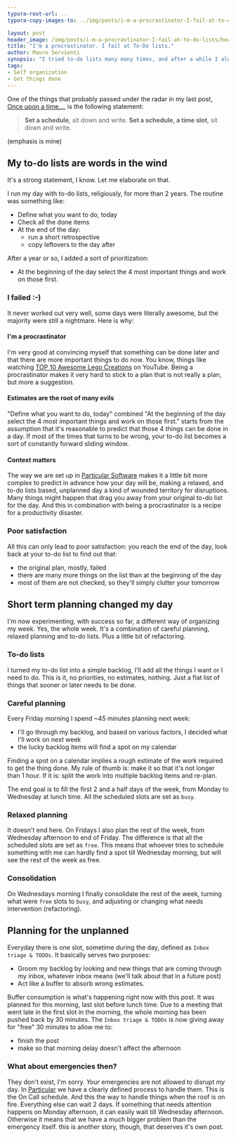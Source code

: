 ```yaml
---
typora-root-url: ..
typora-copy-images-to: ../img/posts/i-m-a-procrastinator-I-fail-at-to-do-lists

layout: post
header_image: /img/posts/i-m-a-procrastinator-I-fail-at-to-do-lists/header.jpg
title: "I'm a procrastinator. I fail at To-Do lists."
author: Mauro Servienti
synopsis: "I tried to-do lists many many times, and after a while I always failed. Being a procrastinator doesn't really help when it comes to to-do lists. Here is my reasoning on the root causes of the problem and how I decided to fix it."
tags:
- Self organization
- Get things done
---
```


One of the things that probably passed under the radar in my last post, [Once upon a time...](/2019/01/16/once-upon-a-time.html), is the following statement:

> **Set a schedule**, sit down and write. **Set a schedule, a time slot**, sit down and write.

(emphasis is mine)

## My to-do lists are words in the wind

It's a strong statement, I know. Let me elaborate on that.

I run my day with to-do lists, religiously, for more than 2 years. The routine was something like:

* Define what you want to do, today
* Check all the done items
* At the end of the day:
  * run a short retrospective
  * copy leftovers to the day after

After a year or so, I added a sort of prioritization:

* At the beginning of the day select the 4 most important things and work on those first.

### I failed :-)

It never worked out very well, some days were literally awesome, but the majority were still a nightmare. Here is why:

#### I'm a procrastinator

I'm very good at convincing myself that something can be done later and that there are more important things to do now. You know, things like watching [TOP 10 Awesome Lego Creations](https://www.youtube.com/watch?v=yPKU8eYJlUU) on YouTube. Being a procrastinator makes it very hard to stick to a plan that is not really a plan, but more a suggestion.

#### Estimates are the root of many evils

"Define what you want to do, today" combined "At the beginning of the day select the 4 most important things and work on those first." starts from the assumption that it's reasonable to predict that those 4 things can be done in a day. If most of the times that turns to be wrong, your to-do list becomes a sort of constantly forward sliding window.

#### Context matters

The way we are set up in [Particular Software](https://particular.net/blog/an-organization-deconstructed) makes it a little bit more complex to predict in advance how your day will be, making a relaxed, and to-do lists based, unplanned day a kind of wounded territory for disruptions. Many things might happen that drag you away from your original to-do list for the day. And this in combination with being a procrastinator is a recipe for a productivity disaster.

### Poor satisfaction

All this can only lead to poor satisfaction: you reach the end of the day, look back at your to-do list to find out that:

* the original plan, mostly, failed
* there are many more things on the list than at the beginning of the day
* most of them are not checked, so they'll simply clutter your tomorrow

## Short term planning changed my day

I'm now experimenting, with success so far, a different way of organizing my week. Yes, the whole week. It's a combination of careful planning, relaxed planning and to-do lists. Plus a little bit of refactoring.

### To-do lists

I turned my to-do list into a simple backlog, I'll add all the things I want or I need to do. This is it, no priorities, no estimates, nothing. Just a flat list of things that sooner or later needs to be done.

### Careful planning

Every Friday morning I spend ~45 minutes planning next week:

* I'll go through my backlog, and based on various factors, I decided what I'll work on next week
* the lucky backlog items will find a spot on my calendar

Finding a spot on a calendar implies a rough estimate of the work required to get the thing done. My rule of thumb is: make it so that it's not longer than 1 hour. If it is: split the work into multiple backlog items and re-plan.

The end goal is to fill the first 2 and a half days of the week, from Monday to Wednesday at lunch time. All the scheduled slots are set as `busy`.

### Relaxed planning

It doesn't end here. On Fridays I also plan the rest of the week, from Wednesday afternoon to end of Friday. The difference is that all the scheduled slots are set as `free`. This means that whoever tries to schedule something with me can hardly find a spot till Wednesday morning, but will see the rest of the week as free.

### Consolidation

On Wednesdays morning I finally consolidate the rest of the week, turning what were `free` slots to `busy`, and adjusting or changing what needs intervention (refactoring).

## Planning for the unplanned

Everyday there is one slot, sometime during the day, defined as `Inbox triage & TODOs`. It basically serves two purposes:

* Groom my backlog by looking and new things that are coming through my inbox, whatever inbox means (we'll talk about that in a future post)
* Act like a buffer to absorb wrong estimates.

Buffer consumption is what's happening right now with this post. It was planned for this morning, last slot before lunch time. Due to a meeting that went late in the first slot in the morning, the whole morning has been pushed back by 30 minutes. The `Inbox triage & TODOs` is now giving away for "free" 30 minutes to allow me to:

* finish the post
* make so that morning delay doesn't affect the afternoon

### What about emergencies then?

They don't exist, I'm sorry. _Your_ emergencies are not allowed to disrupt _my_ day. In [Particular](https://particular.net/) we have a clearly defined process to handle them. This is the On Call schedule. And this the way to handle things when the roof is on fire. Everything else can wait 2 days. If something that needs attention happens on Monday afternoon, it can easily wait till Wednesday afternoon. Otherwise it means that we have a much bigger problem than the emergency itself. this is another story, though, that deserves it's own post.
